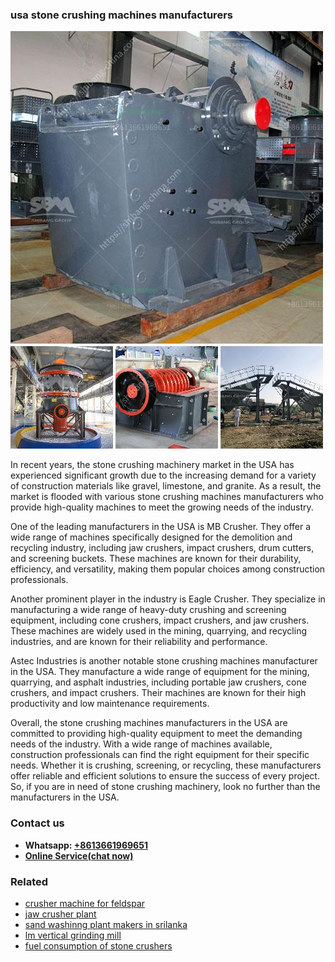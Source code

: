 <h3>usa stone crushing machines manufacturers</h3><img src='1702950632.jpg' alt=''><p>In recent years, the stone crushing machinery market in the USA has experienced significant growth due to the increasing demand for a variety of construction materials like gravel, limestone, and granite. As a result, the market is flooded with various stone crushing machines manufacturers who provide high-quality machines to meet the growing needs of the industry.</p><p>One of the leading manufacturers in the USA is MB Crusher. They offer a wide range of machines specifically designed for the demolition and recycling industry, including jaw crushers, impact crushers, drum cutters, and screening buckets. These machines are known for their durability, efficiency, and versatility, making them popular choices among construction professionals.</p><p>Another prominent player in the industry is Eagle Crusher. They specialize in manufacturing a wide range of heavy-duty crushing and screening equipment, including cone crushers, impact crushers, and jaw crushers. These machines are widely used in the mining, quarrying, and recycling industries, and are known for their reliability and performance.</p><p>Astec Industries is another notable stone crushing machines manufacturer in the USA. They manufacture a wide range of equipment for the mining, quarrying, and asphalt industries, including portable jaw crushers, cone crushers, and impact crushers. Their machines are known for their high productivity and low maintenance requirements.</p><p>Overall, the stone crushing machines manufacturers in the USA are committed to providing high-quality equipment to meet the demanding needs of the industry. With a wide range of machines available, construction professionals can find the right equipment for their specific needs. Whether it is crushing, screening, or recycling, these manufacturers offer reliable and efficient solutions to ensure the success of every project. So, if you are in need of stone crushing machinery, look no further than the manufacturers in the USA.</p><h3>Contact us</h3><ul><li><strong>Whatsapp:&nbsp;<a href="https://wa.me/8613661969651">+8613661969651</a></strong></li><li><a href="https://swt.shibang-china.com/?git&amp;zhl&amp;usa stone crushing machines manufacturers"><strong>Online Service(chat now)</strong></a></li></ul><h3>Related</h3><ul><li><a href='crusher machine for feldspar.md'>crusher machine for feldspar</a></li><li><a href='jaw crusher plant.md'>jaw crusher plant</a></li><li><a href='sand washinng plant makers in srilanka.md'>sand washinng plant makers in srilanka</a></li><li><a href='lm vertical grinding mill.md'>lm vertical grinding mill</a></li><li><a href='fuel consumption of stone crushers.md'>fuel consumption of stone crushers</a></li></ul>